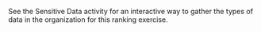 
See the Sensitive Data activity for an interactive way to gather the types of data in the organization for this ranking exercise.
